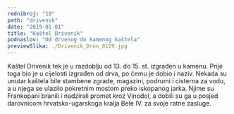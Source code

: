 ```yaml
---
rednibroj: "10"
path: "drivenik"
date: "2019-01-01"
title: "Kaštel Drivenik"
podnaslov: "Od drvenog do kamenog kaštela"
previewSlika: ./Drivenik_Dron_0129.jpg
---
```


Kaštel Drivenik tek je u razdoblju od 13. do 15. st. izgrađen u kamenu. Prije toga bio je u cijelosti izgrađen od drva, po čemu je dobio i naziv. Nekada su unutar kaštela bile stambene zgrade, magazini, podrumi i cisterna za vodu, a u njega se ulazilo pokretnim mostom preko iskopanog jarka. Njime su Frankopani branili i nadzirali promet kroz Vinodol, a dobili su ga u posjed darovnicom hrvatsko-ugarskoga kralja Bele IV. za svoje ratne zasluge.